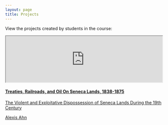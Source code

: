 ```yaml
---
layout: page
title: Projects
---
```

View the projects created by students in the course:
  <div class="card">
    <iframe src="https://www.exhibit.so/exhibits/UB3UKQwmaiTsxgfyUh8Z" width="100%"></iframe>
    <a href="https://www.exhibit.so/exhibits/UB3UKQwmaiTsxgfyUh8Z">
    <div class="card-container">
      <h4><b>Treaties, Railroads, and Oil On Seneca Lands, 1838-1875</b></h4> 
      <p>The Violent and Exploitative Dispossession of Seneca Lands During the 19th Century</p>
      <p>Alexis Ahn</p>
  </div>
